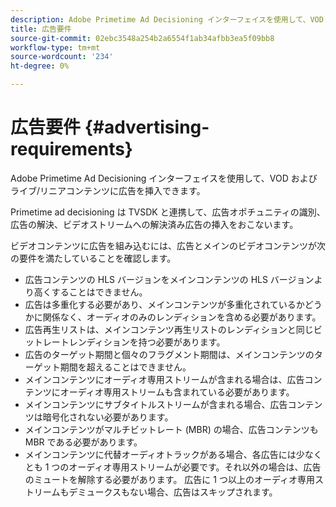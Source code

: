 ```yaml
---
description: Adobe Primetime Ad Decisioning インターフェイスを使用して、VOD およびライブ/リニアコンテンツに広告を挿入できます。
title: 広告要件
source-git-commit: 02ebc3548a254b2a6554f1ab34afbb3ea5f09bb8
workflow-type: tm+mt
source-wordcount: '234'
ht-degree: 0%

---
```


# 広告要件 {#advertising-requirements}

Adobe Primetime Ad Decisioning インターフェイスを使用して、VOD およびライブ/リニアコンテンツに広告を挿入できます。

<!--<a id="section_A2966DC850E140FE9400A1D9E412F819"></a>-->

Primetime ad decisioning は TVSDK と連携して、広告オポチュニティの識別、広告の解決、ビデオストリームへの解決済み広告の挿入をおこないます。

ビデオコンテンツに広告を組み込むには、広告とメインのビデオコンテンツが次の要件を満たしていることを確認します。

* 広告コンテンツの HLS バージョンをメインコンテンツの HLS バージョンより高くすることはできません。
* 広告は多重化する必要があり、メインコンテンツが多重化されているかどうかに関係なく、オーディオのみのレンディションを含める必要があります。
* 広告再生リストは、メインコンテンツ再生リストのレンディションと同じビットレートレンディションを持つ必要があります。
* 広告のターゲット期間と個々のフラグメント期間は、メインコンテンツのターゲット期間を超えることはできません。
* メインコンテンツにオーディオ専用ストリームが含まれる場合は、広告コンテンツにオーディオ専用ストリームも含まれている必要があります。
* メインコンテンツにサブタイトルストリームが含まれる場合、広告コンテンツは暗号化されない必要があります。
* メインコンテンツがマルチビットレート (MBR) の場合、広告コンテンツも MBR である必要があります。
* メインコンテンツに代替オーディオトラックがある場合、各広告には少なくとも 1 つのオーディオ専用ストリームが必要です。それ以外の場合は、広告のミュートを解除する必要があります。 広告に 1 つ以上のオーディオ専用ストリームもデミュークスもない場合、広告はスキップされます。
